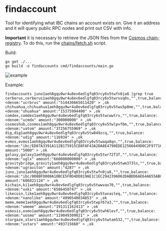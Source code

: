 # findaccount

Tool for identifying what IBC chains an account exists on. Give it an address and it will query public RPC nodes and print out CSV with info.

**Important** it is necessary to retrieve the JSON files from the [Cosmos chain-registry](https://github.com/cosmos/chain-registry). To do this, run the [chains/fetch.sh](chains/fetch.sh) script.

Build: 

```
go get ./...
go build -o findaccounts cmd/findaccounts/main.go
```

![example](example.png)

Example:

```
findaccounts juno1aeh8gqu9wr4u8ev6edlgfq03rcy6v5twfn0ja8 |grep true
cerberus,cerberus1aeh8gqu9wr4u8ev6edlgfq03rcy6v5twrxvq0s,"",true,balance:<denom:"ucrbrus" amount:"514436665011420" > ,ok
chihuahua,chihuahua1aeh8gqu9wr4u8ev6edlgfq03rcy6v5twu5p8me,"",true,balance:<denom:"uhuahua" amount:"15375994400" > ,ok
comdex,comdex1aeh8gqu9wr4u8ev6edlgfq03rcy6v5twcwwtrv,"",true,balance:<denom:"ucmdx" amount:"300000000" > ,ok
cosmoshub,cosmos1aeh8gqu9wr4u8ev6edlgfq03rcy6v5twlpvf6m,"",true,balance:<denom:"uatom" amount:"37256755969" > ,ok
dig,dig1aeh8gqu9wr4u8ev6edlgfq03rcy6v5tw849zcq,"",true,balance:<denom:"udig" amount:"116934" > ,ok
evmos,evmos1aeh8gqu9wr4u8ev6edlgfq03rcy6v5twaqa8qn,"",true,balance:<denom:"ibc/ED07A3391A112B175915CD8FAF43A2DA8E4790EDE12566649D0C2F97716B8518" amount:"5000" > ,ok
galaxy,galaxy1aeh8gqu9wr4u8ev6edlgfq03rcy6v5twr72f3f,"",true,balance:<denom:"uglx" amount:"660000000000" > ,ok
gravitybridge,gravity1aeh8gqu9wr4u8ev6edlgfq03rcy6v5twm373ln,"",true,balance:<denom:"ugraviton" amount:"4287" > ,ok
juno,juno1aeh8gqu9wr4u8ev6edlgfq03rcy6v5twfn0ja8,"",true,balance:<denom:"ibc/008BFD000A10BCE5F0D4DD819AE1C1EC2942396062DABDD6AE64A655ABC7085B" amount:"686021124" > ,ok
kichain,ki1aeh8gqu9wr4u8ev6edlgfq03rcy6v5twwvax70,"",true,balance:<denom:"uxki" amount:"6586450747" > ,ok
likecoin,like1aeh8gqu9wr4u8ev6edlgfq03rcy6v5twvasteq,"",true,balance:<denom:"nanolike" amount:"4990540034853" > ,ok
meme,meme1aeh8gqu9wr4u8ev6edlgfq03rcy6v5twp767a3,"",true,balance:<denom:"umeme" amount:"191311162413" > ,ok
osmosis,osmo1aeh8gqu9wr4u8ev6edlgfq03rcy6v5twh6levf,"",true,balance:<denom:"uosmo" amount:"119849309021" > ,ok
stargaze,stars1aeh8gqu9wr4u8ev6edlgfq03rcy6v5twtam532,"",true,balance:<denom:"ustars" amount:"493715660" > ,ok
```
